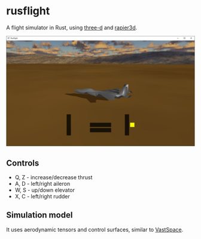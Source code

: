 
# rusflight

A flight simulator in Rust, using [three-d](https://github.com/asny/three-d) and [rapier3d](https://github.com/dimforge/rapier).

![screenshot](images/screenshot01.jpg)


## Controls

* Q, Z - increase/decrease thrust
* A, D - left/right aileron
* W, S - up/down elevator
* X, C - left/right rudder

## Simulation model

It uses aerodynamic tensors and control surfaces, similar to [VastSpace](https://github.com/msakuta/VastSpace).
